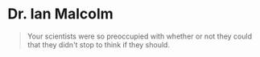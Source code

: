 Dr. Ian Malcolm
=============
>Your scientists were so preoccupied with whether or not they could that they didn't stop to think if they should.
